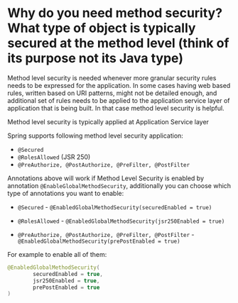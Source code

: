 # Why do you need method security? What type of object is typically secured at the method level (think of its purpose not its Java type)
Method level security is needed whenever more granular security rules needs to be expressed for the application. In some cases 
having web based rules, written based on URI patterns, might not be detailed enough, and additional set of rules needs to be
applied to the application service layer of application that is being built. In that case method level security is helpful.

Method level security is typically applied at Application Service layer

Spring supports following method level security application:
- ```@Secured```
- ```@RolesAllowed``` (JSR 250)
- ```@PreAuthorize, @PostAuthorize, @PreFilter, @PostFilter```

Annotations above will work if Method Level Security is enabled by annotation ```@EnableGlobalMethodSecurity```, additionally 
you can choose which type of annotations you want to enable:
- ```@Secured``` - ```@EnabledGlobalMethodSecurity(securedEnabled = true)```

- ```@RolesAllowed``` - ```@EnabledGlobalMethodSecurity(jsr250Enabled = true)```

- ```@PreAuthorize, @PostAuthorize, @PreFilter, @PostFilter``` - ```@EnabledGlobalMethodSecurity(prePostEnabled = true)```

For example to enable all of them:
```java
@EnabledGlobalMethodSecurity(
        securedEnabled = true,
        jsr250Enabled = true,
        prePostEnabled = true
)
```